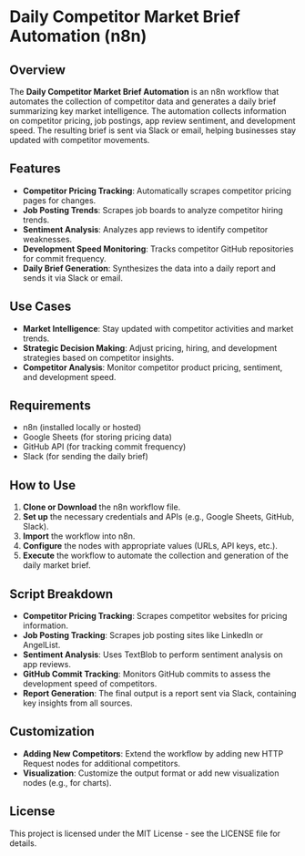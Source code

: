# Daily Competitor Market Brief Automation (n8n)

## Overview
The **Daily Competitor Market Brief Automation** is an n8n workflow that automates the collection of competitor data and generates a daily brief summarizing key market intelligence. The automation collects information on competitor pricing, job postings, app review sentiment, and development speed. The resulting brief is sent via Slack or email, helping businesses stay updated with competitor movements.

## Features
- **Competitor Pricing Tracking**: Automatically scrapes competitor pricing pages for changes.
- **Job Posting Trends**: Scrapes job boards to analyze competitor hiring trends.
- **Sentiment Analysis**: Analyzes app reviews to identify competitor weaknesses.
- **Development Speed Monitoring**: Tracks competitor GitHub repositories for commit frequency.
- **Daily Brief Generation**: Synthesizes the data into a daily report and sends it via Slack or email.

## Use Cases
- **Market Intelligence**: Stay updated with competitor activities and market trends.
- **Strategic Decision Making**: Adjust pricing, hiring, and development strategies based on competitor insights.
- **Competitor Analysis**: Monitor competitor product pricing, sentiment, and development speed.

## Requirements
- n8n (installed locally or hosted)
- Google Sheets (for storing pricing data)
- GitHub API (for tracking commit frequency)
- Slack (for sending the daily brief)

## How to Use
1. **Clone or Download** the n8n workflow file.
2. **Set up** the necessary credentials and APIs (e.g., Google Sheets, GitHub, Slack).
3. **Import** the workflow into n8n.
4. **Configure** the nodes with appropriate values (URLs, API keys, etc.).
5. **Execute** the workflow to automate the collection and generation of the daily market brief.

## Script Breakdown
- **Competitor Pricing Tracking**: Scrapes competitor websites for pricing information.
- **Job Posting Tracking**: Scrapes job posting sites like LinkedIn or AngelList.
- **Sentiment Analysis**: Uses TextBlob to perform sentiment analysis on app reviews.
- **GitHub Commit Tracking**: Monitors GitHub commits to assess the development speed of competitors.
- **Report Generation**: The final output is a report sent via Slack, containing key insights from all sources.

## Customization
- **Adding New Competitors**: Extend the workflow by adding new HTTP Request nodes for additional competitors.
- **Visualization**: Customize the output format or add new visualization nodes (e.g., for charts).

## License
This project is licensed under the MIT License - see the LICENSE file for details.
